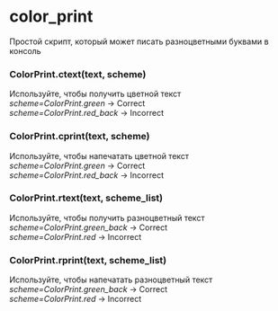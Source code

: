 # color_print
Простой скрипт, который может писать разноцветными буквами в консоль
<br>
<h3>ColorPrint.ctext(text, scheme)</h3>
Используйте, чтобы получить цветной текст<br>
<i>scheme=ColorPrint.green</i> -> Correct<br>
<i>scheme=ColorPrint.red_back</i> -> Incorrect<br>

<h3>ColorPrint.cprint(text, scheme)</h3>
Используйте, чтобы напечатать цветной текст<br>
<i>scheme=ColorPrint.green</i> -> Correct<br>
<i>scheme=ColorPrint.red_back</i> -> Incorrect<br>

<h3>ColorPrint.rtext(text, scheme_list)</h3>
Используйте, чтобы получить разноцветный текст<br>
<i>scheme=ColorPrint.green_back</i> -> Correct<br>
<i>scheme=ColorPrint.red</i> -> Incorrect<br>

<h3>ColorPrint.rprint(text, scheme_list)</h3>
Используйте, чтобы напечатать разноцветный текст<br>
<i>scheme=ColorPrint.green_back</i> -> Correct<br>
<i>scheme=ColorPrint.red</i> -> Incorrect<br>
